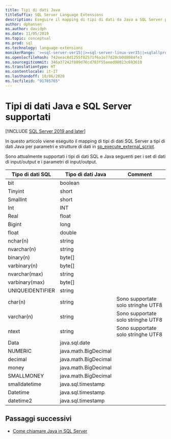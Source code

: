 ```yaml
---
title: Tipi di dati Java
titleSuffix: SQL Server Language Extensions
description: Eseguire il mapping di tipi di dati da Java a SQL Server per strutture di dati di input e output e per parametri di input in sp_execute_external_script.
author: dphansen
ms.author: davidph
ms.date: 11/05/2019
ms.topic: conceptual
ms.prod: sql
ms.technology: language-extensions
monikerRange: '>=sql-server-ver15||>=sql-server-linux-ver15||=sqlallproducts-allversions'
ms.openlocfilehash: 742eeac8d1255f02571f6a1e77d20cb0d8084fe3
ms.sourcegitcommit: 346a37242f889d76cd783f55aeed98023c693610
ms.translationtype: HT
ms.contentlocale: it-IT
ms.lasthandoff: 10/06/2020
ms.locfileid: "91765765"
---
```

# <a name="java-and-sql-server-supported-data-types"></a>Tipi di dati Java e SQL Server supportati
[!INCLUDE [SQL Server 2019 and later](../../includes/applies-to-version/sqlserver2019.md)]

In questo articolo viene eseguito il mapping di tipi di dati SQL Server a tipi di dati Java per parametri e strutture di dati in [sp_execute_external_script](../../relational-databases/system-stored-procedures/sp-execute-external-script-transact-sql.md).

Sono attualmente supportati i tipi di dati SQL e Java seguenti per i set di dati di input/output e i parametri di input/output.

| Tipo di dati SQL        | Tipo di dati Java | Comment |
| ------------- |-------------|-|
| bit      | boolean | |
| Tinyint      | short      | |
| Smallint | short      | |
| Int | INT      | |
| Real | float      | |
| Bigint | long      | |
| float | double      | |
| nchar(n) | string      | |
| nvarchar(n) | string      | |
| binary(n) | byte[]      | |
| varbinary(n) | byte[]      | |
| nvarchar(max) | string      | |
| varbinary(max) | byte[]      | |
| UNIQUEIDENTIFIER | string | |
| char(n) | string | Sono supportate solo stringhe UTF8 |
| varchar(n) | string | Sono supportate solo stringhe UTF8 |
| ntext | string | Sono supportate solo stringhe UTF8 |
| Data | java.sql.date  | |
| NUMERIC | java.math.BigDecimal  | |
| decimal | java.math.BigDecimal  | |
| money | java.math.BigDecimal  | |
| SMALLMONEY | java.math.BigDecimal  | |
| smalldatetime | java.sql.timestamp  | |
| Datetime | java.sql.timestamp  | |
| datetime2 | java.sql.timestamp  | |


## <a name="next-steps"></a>Passaggi successivi

+ [Come chiamare Java in SQL Server](../how-to/call-java-from-sql.md)